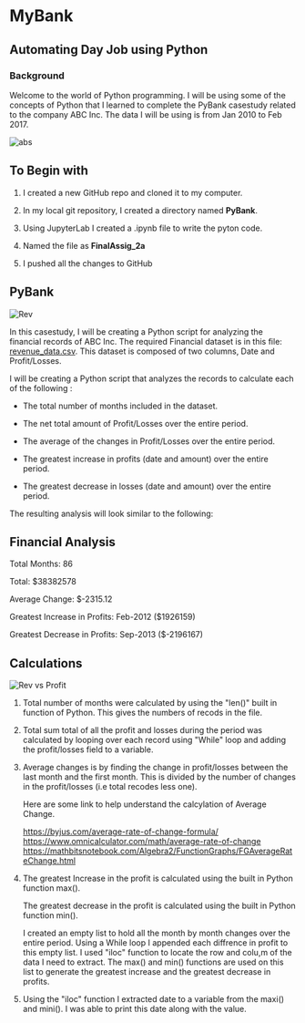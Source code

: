 
# MyBank
## Automating Day Job using Python
### Background
Welcome to the world of Python programming. I will be using some of the concepts of Python that I learned to complete the PyBank casestudy related to the company ABC Inc. The data I will be using is from Jan 2010 to Feb 2017. 

![abs](https://user-images.githubusercontent.com/83671629/119548495-452eb400-bd64-11eb-99ea-e99c4ac85e15.png)


## To Begin with
  1) I created a new GitHub repo and cloned it to my computer.
  
  2) In my local git repository, I created a directory named **PyBank**.
  3) Using JupyterLab I created a .ipynb file to write the pyton code.
  4) Named the file as **FinalAssig_2a**
  5) I pushed all the changes to GitHub

## PyBank
![Rev](https://user-images.githubusercontent.com/83671629/119515011-7d71ca80-bd43-11eb-9383-d5c57a2a9e99.jpg)

In this casestudy, I will be creating a Python script for analyzing the financial records of ABC Inc. The required Financial dataset is in this file: [revenue_data.csv](revenue_data.csv). This dataset is composed of two columns, Date and Profit/Losses. 

I will be creating a Python script that analyzes the records to calculate each of the following :

* The total number of months included in the dataset.

* The net total amount of Profit/Losses over the entire period.

* The average of the changes in Profit/Losses over the entire period.

* The greatest increase in profits (date and amount) over the entire period.

* The greatest decrease in losses (date and amount) over the entire period.

The resulting analysis will look similar to the following:

  
  Financial Analysis
  ----------------------------
  Total Months: 86
  
  Total: $38382578
  
  Average  Change: $-2315.12
  
  Greatest Increase in Profits: Feb-2012 ($1926159)
  
  Greatest Decrease in Profits: Sep-2013 ($-2196167)
  
  ## Calculations
  ![Rev vs Profit](https://user-images.githubusercontent.com/83671629/119548561-54adfd00-bd64-11eb-9cca-4c766fec306f.jpg)

 1. Total number of months were calculated by using the "len()" built in function of Python. This gives the numbers of recods in the file.
  
 2. Total sum total of all the profit and losses during the period was calculated by looping over each record using "While" loop and adding the profit/losses field to a variable.
  
 3. Average changes is by finding the change in profit/losses between the last month and the first month. This is divided by the number of changes in the profit/losses (i.e total recodes less one).
  
      Here are some link to help understand the calcylation of Average Change.

      https://byjus.com/average-rate-of-change-formula/
      https://www.omnicalculator.com/math/average-rate-of-change
      https://mathbitsnotebook.com/Algebra2/FunctionGraphs/FGAverageRateChange.html
  
  
  4. The greatest Increase in the profit is calculated using the built in Python function max().
  
     The greatest decrease in the profit is calculated using the built in Python function min().
  
      I created an empty list to hold all the month by month changes over the entire period.
      Using a While loop I appended each diffrence in profit to this empty list. I used "iloc" function to locate the row and colu,m of the data I need to extract.
    The max() and min() functions are used on this list to generate the greatest increase and the greatest decrease in profits.
    
  5. Using the "iloc" function I extracted date to a variable from the maxi() and mini(). I was able to print this date along with the value.
  
  
    
    
    
  
  
  
  

## 
